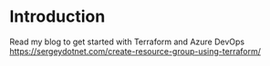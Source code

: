 # Introduction 
Read my blog to get started with Terraform and Azure DevOps https://sergeydotnet.com/create-resource-group-using-terraform/